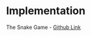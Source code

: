 # Implementation

The Snake Game - [Github Link](https://github.com/grandeurkoe/python-gui-projects/tree/2530d47abb8b3c9a70cc25a8498e01293834e54f/the-snake-game)